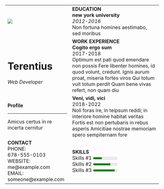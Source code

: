 <html>
    <head>
        <link rel = "stylesheet" href="https://github.com/Pran108/Pran108.git/resume.css">
    </head>
<body>
    <table>
        <tr>
           <td><img class = "face" src = "https://www.thefaceparismanagement.com/uploads/images/products/1234.jpg"></td> 
           <td>
            <div class = "edu"><b>EDUCATION</b></div>
            <div class = "edu1"><b>new york university</b></div>
            <div class = "edu2"><i>2012-2016</i></div>
            <div class = "edu3">Non fortuna homines aestimabo, sed moribus</div>
        </td>
        </tr>
        <tr>
            <td class = "main">
               <div class = "name"><h1>Terentius</h1></div> 
               <div class = "good"><em>Web Developer</em></div> 
            </td>
            <td>
                <div class = "wk"><b>WORK EXPERIENCE</b></div>
                <div class = "wk1"><b>Cogito ergo sum</b></div>
                <div class = "wk2">2017-2018</div>
                <div class = "wk5">Optimum est pati quod emendare non possis
                    Fere libenter homines, id quod volunt, credunt.
                    Ignis aurum proat, miseria fortes viros
                    Qui totum vult totum perdit
                    Quam bene vivas refert, non quam diu
                </div>
            </td>
          </tr>
            <tr>
                <td class = "profile">
                    <div ><b>Profile</b></div>
                    <hr>
                    <div class = "pr">Amicus certus in re incerta cernitur</div>
                </td>
                <td>
                    <div class ="wk3"><b>Veni, vidi, vici</b></div>
                    <div class = "wk4">2018-2022</div>
                    <div class = "wk6"> Noli foras ire, in teipsum reddi; in interiore homine habitat veritas
                        Fortis est non pertubaris in rebus asperis
                        Amicitiae nostrae memoriam spero sempiternam fore
                    </div>
                </td>
            </tr>
            <tr>
                <td class ="contact">
                   <div class ="c1"><b>CONTACT</b></div> 
                   <div class = "c2">PHONE:</div>
                   <div class = "c3">678-555-0103</div>
                   <div class = "w1">WEBSITE:</div>
                   <div class = "w2">me@example.com</div>
                   <div class = "w3">EMAIL:</div>
                   <div class = "w4">someone@example.com</div>
                </td>
                <td>
                    <div class = "skills"><b>SKILLS</b></div>
                    <div>Skills #1 <meter min = "0" max = "100" value = "35">35%</meter>
                    </div>
                    <div>Skills #2 <meter min = "0" max = "100" value = "72"></meter>
                    </div>
                    <div>Skills #3 <meter min = "0" max = "100" value = "89"></meter>
                    </div>
                </td>
            </tr>
    </table>
</body>
</html>

